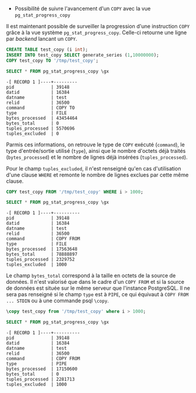 <!--
Les commits sur ce sujet sont :

* https://commitfest.postgresql.org/31/2923/
* https://commitfest.postgresql.org/32/2977
* https://git.postgresql.org/gitweb/?p=postgresql.git;a=commit;h=8a4f618e7ae3cb11b0b37d0f06f05c8ff905833f

Discussion

* https://gitlab.dalibo.info/formation/workshops/-/issues/133

-->

<div class="slide-content">

* Possibilité de suivre l'avancement d'un `COPY` avec la vue `pg_stat_progress_copy`

</div>

<div class="notes">

Il est maintenant possible de surveiller la progression d'une instruction `COPY`
grâce à la vue système `pg_stat_progress_copy`. Celle-ci retourne une ligne par
_backend_ lancant un `COPY`.

```sql
CREATE TABLE test_copy (i int);
INSERT INTO test_copy SELECT generate_series (1,10000000);
COPY test_copy TO '/tmp/test_copy';

SELECT * FROM pg_stat_progress_copy \gx
```
```text
-[ RECORD 1 ]----+---------
pid              | 39148
datid            | 16384
datname          | test
relid            | 36500
command          | COPY TO
type             | FILE
bytes_processed  | 43454464
bytes_total      | 0
tuples_processed | 5570696
tuples_excluded  | 0
```

Parmis ces informations, on retrouve le type de `COPY` exécuté (`command`), le
type d'entrée/sortie utilisé (`type`), ainsi que le nombre d'octets déjà traités 
(`bytes_processed`) et le nombre de lignes déjà insérées (`tuples_processed`).

Pour le champ `tuples_excluded`, il n'est renseigné qu'en cas d'utilisation d'une
clause `WHERE` et remonte le nombre de lignes exclues par cette même clause.

```sql
COPY test_copy FROM '/tmp/test_copy' WHERE i > 1000;

SELECT * FROM pg_stat_progress_copy \gx
```
```text
-[ RECORD 1 ]----+----------
pid              | 39148
datid            | 16384
datname          | test
relid            | 36500
command          | COPY FROM
type             | FILE
bytes_processed  | 17563648
bytes_total      | 78888897
tuples_processed | 2329752
tuples_excluded  | 1000
```

Le champ `bytes_total` correspond à la taille en octets de la source de données.
Il n'est valorisé que dans le cadre d'un `COPY FROM` et si la source de données
est située sur le même serveur que l'instance PostgreSQL. Il ne sera pas renseigné
si le champ `type` est à `PIPE`, ce qui équivaut à `COPY FROM ... STDIN` ou à
une commande psql `\copy`.

```sql
\copy test_copy from '/tmp/test_copy' where i > 1000;

SELECT * FROM pg_stat_progress_copy \gx
```
```text
-[ RECORD 1 ]----+----------
pid              | 39148
datid            | 16384
datname          | test
relid            | 36500
command          | COPY FROM
type             | PIPE
bytes_processed  | 17150600
bytes_total      | 0
tuples_processed | 2281713
tuples_excluded  | 1000
```

</div>